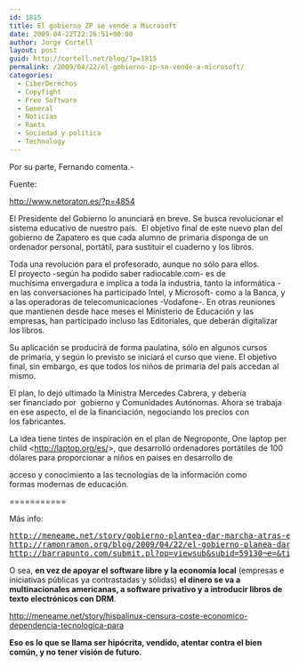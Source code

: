 ```yaml
---
id: 1815
title: El gobierno ZP se vende a Microsoft
date: 2009-04-22T22:26:51+00:00
author: Jorge Cortell
layout: post
guid: http://cortell.net/blog/?p=1815
permalink: /2009/04/22/el-gobierno-zp-se-vende-a-microsoft/
categories:
  - CiberDerechos
  - Copyfight
  - Free Software
  - General
  - Noticias
  - Rants
  - Sociedad y polí­tica
  - Technology
---
```

Por su parte, Fernando comenta.-

Fuente:

<http://www.netoraton.es/?p=4854>

El Presidente del Gobierno lo anunciará en breve. Se busca revolucionar el sistema educativo de nuestro país.  El objetivo final de este nuevo plan del gobierno de Zapatero es que cada alumno de primaria disponga de un ordenador personal, portátil, para sustituir el cuaderno y los libros.

Toda una revolución para el profesorado, aunque no sólo para ellos. El proyecto -según ha podido saber radiocable.com- es de muchísima envergadura e implica a toda la industria, tanto la informática -en las conversaciones ha participado Intel, y Microsoft- como a la Banca, y a las operadoras de telecomunicaciones -Vodafone-. En otras reuniones que mantienen desde hace meses el Ministerio de Educación y las empresas, han participado incluso las Editoriales, que deberán digitalizar los libros.

Su aplicación se producirá de forma paulatina, sólo en algunos cursos de primaria, y según lo previsto se iniciará el curso que viene. El objetivo final, sin embargo, es que todos los niños de primaria del país accedan al mismo.

El plan, lo dejó ultimado la Ministra Mercedes Cabrera, y debería ser financiado por  gobierno y Comunidades Autónomas. Ahora se trabaja en ese aspecto, el de la financiación, negociando los precios con los fabricantes.

La idea tiene tintes de inspiración en el plan de Negroponte, One laptop per child <<http://laptop.org/es/>>, que desarrolló ordenadores portátiles de 100 dólares para proporcionar a niños en paises en desarrollo de
  
acceso y conocimiento a las tecnologías de la información como formas modernas de educación.

===========

Más info:

<pre><a class="moz-txt-link-freetext" href="http://meneame.net/story/gobierno-plantea-dar-marcha-atras-educacion-convenio-microsoft">http://meneame.net/story/gobierno-plantea-dar-marcha-atras-educacion-convenio-microsoft</a>
<a class="moz-txt-link-freetext" href="http://ramonramon.org/blog/2009/04/22/el-gobierno-planea-dar-portatiles-en-primaria-%c2%bfavance-o-retroceso/">http://ramonramon.org/blog/2009/04/22/el-gobierno-planea-dar-portatiles-en-primaria-%c2%bfavance-o-retroceso/</a>
<a class="moz-txt-link-freetext" href="http://barrapunto.com/submit.pl?op=viewsub&subid=59130&note=&title=El+gobierno+planea+dar+port%26%23195%3B%26%23161%3Btiles+en+primaria+%26%23194%3B%26%23191%3BAvanc">http://barrapunto.com/submit.pl?op=viewsub&subid=59130&note=&title=El+gobierno+planea+dar+port%26%23195%3B%26%23161%3Btiles+en+primaria+%26%23194%3B%26%23191%3BAvanc</a></pre>

O sea, **en vez de apoyar el software libre y la economía local** (empresas e iniciativas públicas ya contrastadas y sólidas) **el dinero se va a multinacionales americanas, a software privativo y a introducir libros de texto electrónicos con DRM**.

<a title="http://meneame.net/story/hispalinux-censura-coste-economico-dependencia-tecnologica-para" href="http://meneame.net/story/hispalinux-censura-coste-economico-dependencia-tecnologica-para" target="_blank">http://meneame.net/story/hispalinux-censura-coste-economico-dependencia-tecnologica-para</a>

**Eso es lo que se llama ser hipócrita, vendido, atentar contra el bien común, y no tener visión de futuro.**